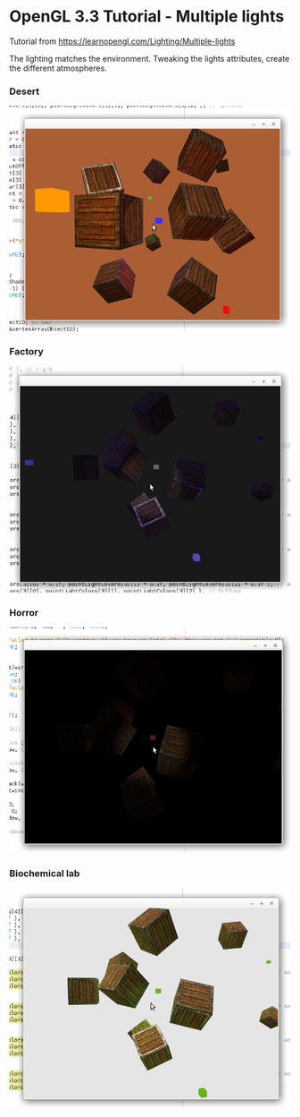 # OpenGL 3.3 Tutorial - Multiple lights

Tutorial from https://learnopengl.com/Lighting/Multiple-lights

The lighting matches the environment.
Tweaking the lights attributes, create the different atmospheres.

### Desert

![alt text](https://github.com/tapin13/openGL-3-3-examples/blob/master/tutorialXII1_atmospheres/Screenshot.png)

### Factory

![alt text](https://github.com/tapin13/openGL-3-3-examples/blob/master/tutorialXII1_atmospheres/Screenshot1.png)

### Horror

![alt text](https://github.com/tapin13/openGL-3-3-examples/blob/master/tutorialXII1_atmospheres/Screenshot2.png)

### Biochemical lab

![alt text](https://github.com/tapin13/openGL-3-3-examples/blob/master/tutorialXII1_atmospheres/Screenshot3.png)
